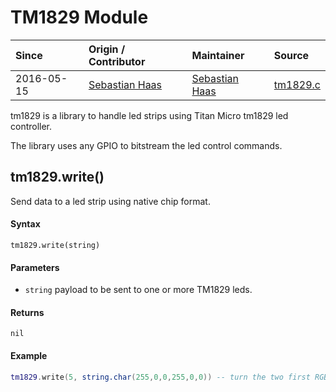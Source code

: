# TM1829 Module
| Since  | Origin / Contributor  | Maintainer  | Source  |
| :----- | :-------------------- | :---------- | :------ |
| 2016-05-15 | [Sebastian Haas](https://github.com/sebi2k1) | [Sebastian Haas](https://github.com/sebi2k1) | [tm1829.c](../../app/modules/tm1829.c)|

tm1829 is a library to handle led strips using Titan Micro tm1829
led controller.

The library uses any GPIO to bitstream the led control commands.

## tm1829.write()
Send data to a led strip using native chip format.

#### Syntax
`tm1829.write(string)`

#### Parameters
- `string` payload to be sent to one or more TM1829 leds.

#### Returns
`nil`

#### Example
```lua
tm1829.write(5, string.char(255,0,0,255,0,0)) -- turn the two first RGB leds to blue using GPIO 5
```

